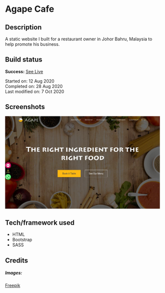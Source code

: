 # Agape Cafe

## Description

A static website I built for a restaurant owner in Johor Bahru, Malaysia to help promote his business.

## Build status

**Success:** [See Live](https://www.agapefoodjunction.com/)

Started on: 12 Aug 2020 <br>
Completed on: 28 Aug 2020 <br>
Last modified on: 7 Oct 2020 <br>

## Screenshots

![Landing Page](https://github.com/yewyewXD/Agape-Cafe/blob/master/readme-images/landing.jpg?raw=true "Landing Page")

## Tech/framework used

- HTML
- Bootstrap
- SASS

## Credits

##### Images:

[Freepik](https://www.freepik.com/) <br>
